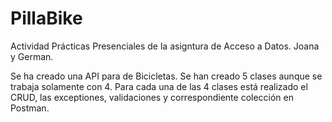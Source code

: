 # PillaBike
Actividad Prácticas Presenciales de la asigntura de Acceso a Datos. Joana y German.

Se ha creado una API para de Bicicletas.
Se han creado 5 clases aunque se trabaja solamente con 4.
Para cada una de las 4 clases está realizado el CRUD, las exceptiones, validaciones y correspondiente colección en Postman.
